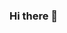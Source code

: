 ### Hi there 👋

<!--
**pd1029/pd1029** is a ✨ _special_ ✨ repository because its `README.md` (this file) appears on your GitHub profile.

Here are some ideas to get you started:

- 🔭 I’m currently working on Machine Learning/AI.
- 🌱 I’m currently learning WebD and DevOps
- 👯 I’m looking to collaborate on tech/digital products.
- 💬 Ask me about Machine Learning,Product Design
- 📫 How to reach me: deshmukhprathmesh73@Gmail.com
- 😄 Pronouns: Pratham
- ⚡ Fun fact: I am passionate singer,guitarist.
-->
